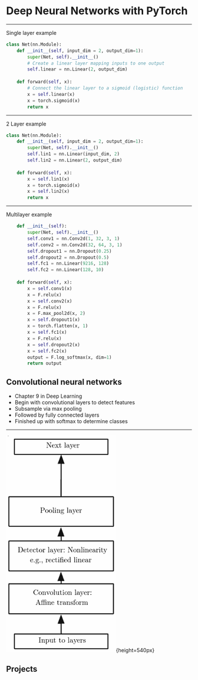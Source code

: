 Deep Neural Networks with PyTorch
=================================

---

Single layer example

```python
class Net(nn.Module):
    def __init__(self, input_dim = 2, output_dim=1):
        super(Net, self).__init__()
        # Create a linear layer mapping inputs to one output
        self.linear = nn.Linear(2, output_dim)
    
    def forward(self, x):
        # Connect the linear layer to a sigmoid (logistic) function
        x = self.linear(x)
        x = torch.sigmoid(x)
        return x
```

---

2 Layer example

```python
class Net(nn.Module):
    def __init__(self, input_dim = 2, output_dim=1):
        super(Net, self).__init__()
        self.lin1 = nn.Linear(input_dim, 2)
        self.lin2 = nn.Linear(2, output_dim)
    
    def forward(self, x):
        x = self.lin1(x)
        x = torch.sigmoid(x)
        x = self.lin2(x)
        return x
```

---

Multilayer example

```python
    def __init__(self):
        super(Net, self).__init__()
        self.conv1 = nn.Conv2d(1, 32, 3, 1)
        self.conv2 = nn.Conv2d(32, 64, 3, 1)
        self.dropout1 = nn.Dropout(0.25)
        self.dropout2 = nn.Dropout(0.5)
        self.fc1 = nn.Linear(9216, 128)
        self.fc2 = nn.Linear(128, 10)

    def forward(self, x):
        x = self.conv1(x)
        x = F.relu(x)
        x = self.conv2(x)
        x = F.relu(x)
        x = F.max_pool2d(x, 2)
        x = self.dropout1(x)
        x = torch.flatten(x, 1)
        x = self.fc1(x)
        x = F.relu(x)
        x = self.dropout2(x)
        x = self.fc2(x)
        output = F.log_softmax(x, dim=1)
        return output
```

Convolutional neural networks
-----------------------------

- Chapter 9 in Deep Learning
- Begin with convolutional layers to detect features
- Subsample via max pooling
- Followed by fully connected layers
- Finished up with softmax to determine classes

---

![Convolution](media/dl9-7.png){height=540px}

Projects
--------